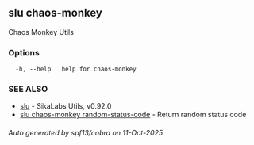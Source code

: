 ## slu chaos-monkey

Chaos Monkey Utils

### Options

```
  -h, --help   help for chaos-monkey
```

### SEE ALSO

* [slu](slu.md)	 - SikaLabs Utils, v0.92.0
* [slu chaos-monkey random-status-code](slu_chaos-monkey_random-status-code.md)	 - Return random status code

###### Auto generated by spf13/cobra on 11-Oct-2025
